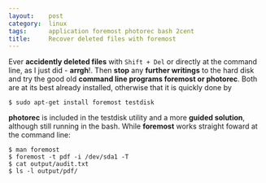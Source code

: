 ```yaml
---
layout:    post
category:  linux
tags:      application foremost photorec bash 2cent
title:     Recover deleted files with foremost
---
```

Ever **accidently deleted files** with `Shift + Del` or directly at the command line, as I just did - **arrgh**!. Then **stop** any **further writings** to the hard disk and try the good old **command line programs foremost or photorec**. Both are at its best already installed, otherwise that it is quickly done by

    $ sudo apt-get install foremost testdisk

**photorec** is included in the testdisk utility and a more **guided solution**, although still running in the bash. While **foremost** works straight foward at the command line: 

    $ man foremost
    $ foremost -t pdf -i /dev/sda1 -T
    $ cat output/audit.txt
    $ ls -l output/pdf/
